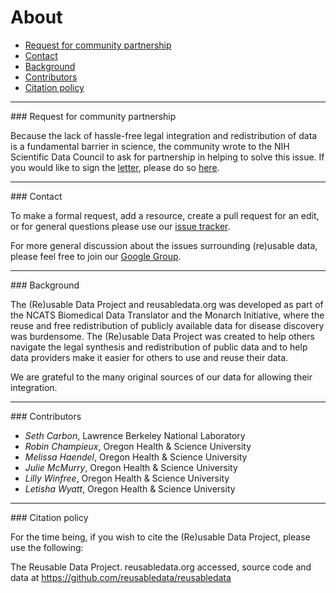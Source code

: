 # About

* [Request for community partnership](#request)
* [Contact](#contact)
* [Background](#background)
* [Contributors](#contributors)
* [Citation policy](#citation)

<hr /><span id="request"></span>
### Request for community partnership

Because the lack of hassle-free legal integration and redistribution
of data is a fundamental barrier in science, the community wrote to
the NIH Scientific Data Council to ask for partnership in helping to
solve this issue. If you would like to sign the
[letter](https://figshare.com/articles/Request_for_Community_partnership_in_data_resource_licensing_planning/4972709/1),
please do so [here](
https://docs.google.com/document/d/1fbwKxnPu5f1YXlMM6UMyfBqHx_Inz86tKzwRFO4W8jQ/edit).

<hr /><span id="contact"></span>
### Contact

To make a formal request, add a resource, create a pull request for an
edit, or for general questions please use our
[issue tracker](https://github.com/reusabledata/reusabledata/issues/new).

For more general discussion about the issues surrounding (re)usable data, please feel free to join our [Google Group](https://groups.google.com/forum/#!forum/reusabledata).

<hr /><span id="background"></span>
### Background

The (Re)usable Data Project and reusabledata.org was developed as part
of the NCATS Biomedical Data Translator and the Monarch Initiative,
where the reuse and free redistribution of publicly available data for
disease discovery was burdensome. The (Re)usable Data Project was
created to help others navigate the legal synthesis and redistribution
of public data and to help data providers make it easier for others to
use and reuse their data.

We are grateful to the many original sources of our data for allowing
their integration.

<hr /><span id="contributors"></span>
### Contributors

* *Seth Carbon*, Lawrence Berkeley National Laboratory
* *Robin Champieux*, Oregon Health & Science University
* *Melissa Haendel*, Oregon Health & Science University
* *Julie McMurry*, Oregon Health & Science University
* *Lilly Winfree*, Oregon Health & Science University
* *Letisha Wyatt*, Oregon Health & Science University

<hr /><span id="citation"></span>
### Citation policy

For the time being, if you wish to cite the (Re)usable Data Project,
please use the following:

The Reusable Data Project. reusabledata.org accessed, source code and data at https://github.com/reusabledata/reusabledata
